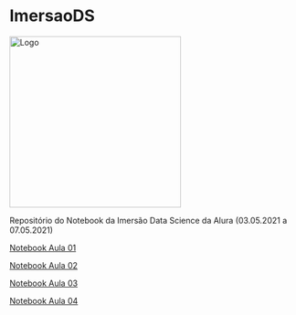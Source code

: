 # ImersaoDS

<img src="https://www.alura.com.br/assets/img/imersoes/imersao-dados/logo-mersao.1616501197.svg" alt="Logo" width="300"/>

Repositório do Notebook da Imersão Data Science da Alura (03.05.2021 a 07.05.2021)

[Notebook Aula 01](https://github.com/Thormes/ImersaoDS/blob/main/Aula_01.ipynb)

[Notebook Aula 02](https://github.com/Thormes/ImersaoDS/blob/main/Aula_02.ipynb)

[Notebook Aula 03](https://github.com/Thormes/ImersaoDS/blob/main/Aula_03.ipynb)

[Notebook Aula 04](https://github.com/Thormes/ImersaoDS/blob/main/Aula_04.ipynb)
